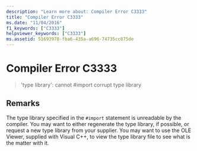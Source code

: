 ```yaml
---
description: "Learn more about: Compiler Error C3333"
title: "Compiler Error C3333"
ms.date: "11/04/2016"
f1_keywords: ["C3333"]
helpviewer_keywords: ["C3333"]
ms.assetid: 51693978-fba6-435a-a696-74735cc875de
---
```

# Compiler Error C3333

> 'type library': cannot #import corrupt type library

## Remarks

The type library specified in the `#import` statement is unreadable by the compiler. You may want to either regenerate the type library, if possible, or request a new type library from your supplier. You may want to use the OLE Viewer, supplied with Visual C++, to view the type library file to see what is the matter with it.
